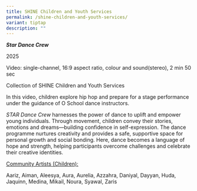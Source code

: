```yaml
---
title: SHINE Children and Youth Services
permalink: /shine-children-and-youth-services/
variant: tiptap
description: ""
---
```

<p><strong><em>Star Dance Crew</em></strong>
</p>
<p>2025</p>
<p>Video: single-channel, 16:9 aspect ratio, colour and sound(stereo), 2
min 50 sec</p>
<p>Collection of SHINE Children and Youth Services</p>
<p>In this video, children explore hip hop and prepare for a stage performance
under the guidance of O School dance instructors.</p>
<p><em>STAR Dance Crew</em> harnesses the power of dance to uplift and empower
young individuals. Through movement, children convey their stories, emotions
and dreams—building confidence in self-expression. The dance programme
nurtures creativity and provides a safe, supportive space for personal
growth and social bonding. Here, dance becomes a language of hope and strength,
helping participants overcome challenges and celebrate their creative identities.</p>
<p><u>Community Artists (Children):</u>
</p>
<p>Aariz, Aiman, Aleesya, Aura, Aurelia, Azzahra, Daniyal, Dayyan, Huda,
Jaquinn, Medina, Mikail, Noura, Syawal, Zaris</p>
